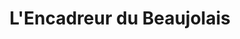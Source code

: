 ---
title: "L'Encadreur du Beaujolais"
url: /villefranche-sur-saone/lencadreur-du-beaujolais/
shop: cadre
---